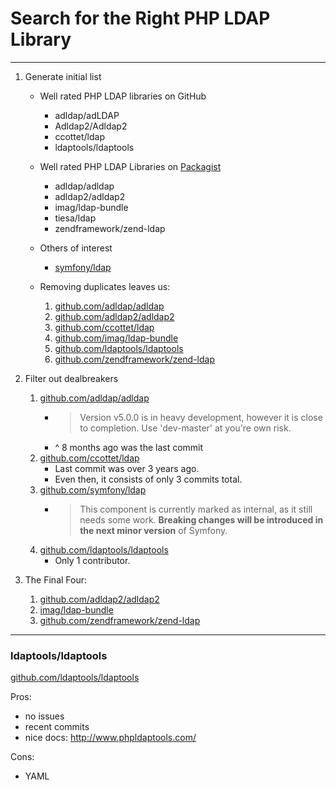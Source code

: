 # Search for the Right PHP LDAP Library

---

1. Generate initial list

    - Well rated PHP LDAP libraries on GitHub

        * adldap/adLDAP
        * Adldap2/Adldap2
        * ccottet/ldap
        * ldaptools/ldaptools

    - Well rated PHP LDAP Libraries on [Packagist](https://packagist.org/search/?q=ldap)

        * adldap/adldap
        * adldap2/adldap2
        * imag/ldap-bundle
        * tiesa/ldap
        * zendframework/zend-ldap

    - Others of interest
        * [symfony/ldap](https://github.com/symfony/ldap)

    - Removing duplicates leaves us:

        1. [github.com/adldap/adldap](https://github.com/adldap/adldap)
        1. [github.com/adldap2/adldap2](https://github.com/adldap2/adldap2)
        1. [github.com/ccottet/ldap](https://github.com/ccottet/ldap)
        1. [github.com/imag/ldap-bundle](https://github.com/BorisMorel/LdapBundle)
        1. [github.com/ldaptools/ldaptools](https://github.com/ldaptools/ldaptools)
        1. [github.com/zendframework/zend-ldap](https://github.com/zendframework/zend-ldap)

1. Filter out dealbreakers

    1. [github.com/adldap/adldap](https://github.com/adldap/adldap)
        * > Version v5.0.0 is in heavy development, however it is close to completion. Use 'dev-master' at you're own risk.
        * ^ 8 months ago was the last commit
    1. [github.com/ccottet/ldap](https://github.com/ccottet/ldap)
        * Last commit was over 3 years ago.
        * Even then, it consists of only 3 commits total.
    1. [github.com/symfony/ldap](https://github.com/symfony/ldap)
        * > This component is currently marked as internal, as it still needs some work. **Breaking changes will be introduced in the next minor version** of Symfony.
    1. [github.com/ldaptools/ldaptools](https://github.com/ldaptools/ldaptools)
        * Only 1 contributor.



1. The Final Four:

    1. [github.com/adldap2/adldap2](https://github.com/adldap2/adldap2)
    1. [imag/ldap-bundle](https://github.com/BorisMorel/LdapBundle)
    1. [github.com/zendframework/zend-ldap](https://github.com/zendframework/zend-ldap)




---




### ldaptools/ldaptools

[github.com/ldaptools/ldaptools](https://github.com/ldaptools/ldaptools)

Pros:

* no issues
* recent commits
* nice docs: http://www.phpldaptools.com/

Cons:

* YAML
